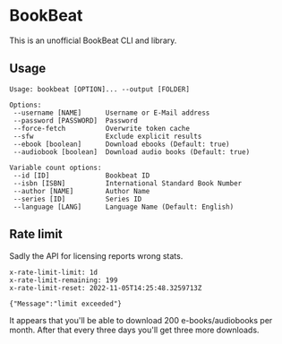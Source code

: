 # BookBeat
This is an unofficial BookBeat CLI and library.

## Usage
```
Usage: bookbeat [OPTION]... --output [FOLDER]

Options:
 --username [NAME]      Username or E-Mail address
 --password [PASSWORD]  Password
 --force-fetch          Overwrite token cache
 --sfw                  Exclude explicit results
 --ebook [boolean]      Download ebooks (Default: true)
 --audiobook [boolean]  Download audio books (Default: true)

Variable count options:
 --id [ID]              Bookbeat ID
 --isbn [ISBN]          International Standard Book Number
 --author [NAME]        Author Name
 --series [ID]          Series ID
 --language [LANG]      Language Name (Default: English)
```

## Rate limit
Sadly the API for licensing reports wrong stats.

```
x-rate-limit-limit: 1d
x-rate-limit-remaining: 199
x-rate-limit-reset: 2022-11-05T14:25:48.3259713Z

{"Message":"limit exceeded"}
```

It appears that you'll be able to download 200 e-books/audiobooks per month. After that every three days you'll get three more downloads.
